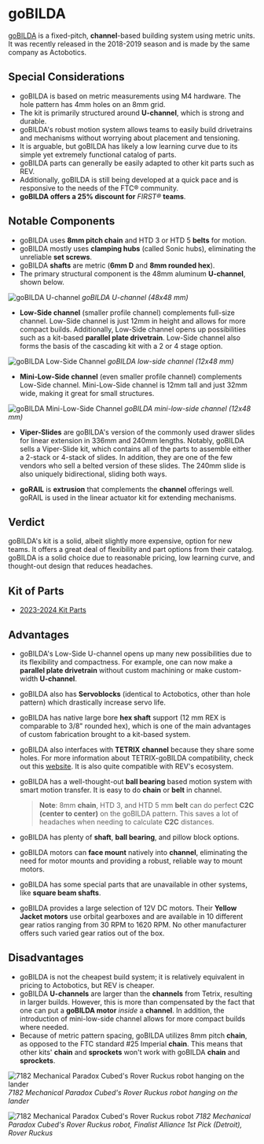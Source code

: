 # goBILDA

[goBILDA](https://www.gobilda.com/) is a fixed-pitch, **channel**-based building system using metric units. It was recently released in the 2018-2019 season and is made by the same company as Actobotics.

## Special Considerations

- goBILDA is based on metric measurements using M4 hardware. The hole pattern has 4mm holes on an 8mm grid.
- The kit is primarily structured around **U-channel**, which is strong and durable.
- goBILDA's robust motion system allows teams to easily build drivetrains and mechanisms without worrying about placement and tensioning.
- It is arguable, but goBILDA has likely a low learning curve due to its simple yet extremely functional catalog of parts.
- goBILDA parts can generally be easily adapted to other kit parts such as REV.
- Additionally, goBILDA is still being developed at a quick pace and is responsive to the needs of the FTC® community.
- **goBILDA offers a 25% discount for** *FIRST®* **teams**.

## Notable Components

- goBILDA uses **8mm pitch chain** and HTD 3 or HTD 5 **belts** for motion.
- goBILDA mostly uses **clamping hubs** (called Sonic hubs), eliminating the unreliable **set screws**.
- goBILDA **shafts** are metric (**6mm D** and **8mm rounded hex**).
- The primary structural component is the 48mm aluminum **U-channel**, shown below.

![goBILDA U-channel](https://dd8f408.webp.ee/gobilda_channel.jpg)
*goBILDA U-channel (48x48 mm)*

- **Low-Side channel** (smaller profile channel) complements full-size channel. Low-Side channel is just 12mm in height and allows for more compact builds. Additionally, Low-Side channel opens up possibilities such as a kit-based **parallel plate drivetrain**. Low-Side channel also forms the basis of the cascading kit with a 2 or 4 stage option.

![goBILDA Low-Side Channel](https://dd8f408.webp.ee/gobilda_low_channel.jpg)
*goBILDA low-side channel (12x48 mm)*

- **Mini-Low-Side channel** (even smaller profile channel) complements Low-Side channel. Mini-Low-Side channel is 12mm tall and just 32mm wide, making it great for small structures.

![goBILDA Mini-Low-Side Channel](https://dd8f408.webp.ee/gobilda_mini_channel.jpg)
*goBILDA mini-low-side channel (12x48 mm)*

- **Viper-Slides** are goBILDA's version of the commonly used drawer slides for linear extension in 336mm and 240mm lengths. Notably, goBILDA sells a Viper-Slide kit, which contains all of the parts to assemble either a 2-stack or 4-stack of slides. In addition, they are one of the few vendors who sell a belted version of these slides. The 240mm slide is also uniquely bidirectional, sliding both ways.

- **goRAIL** is **extrusion** that complements the **channel** offerings well. goRAIL is used in the linear actuator kit for extending mechanisms.

## Verdict

goBILDA's kit is a solid, albeit slightly more expensive, option for new teams. It offers a great deal of flexibility and part options from their catalog. goBILDA is a solid choice due to reasonable pricing, low learning curve, and thought-out design that reduces headaches.

## Kit of Parts

- [2023-2024 Kit Parts](https://www.gobilda.com/ftc-starter-kit-2023-2024-season/)

## Advantages

- goBILDA's Low-Side U-channel opens up many new possibilities due to its flexibility and compactness. For example, one can now make a **parallel plate drivetrain** without custom machining or make custom-width **U-channel**.
- goBILDA also has **Servoblocks** (identical to Actobotics, other than hole pattern) which drastically increase servo life.
- goBILDA has native large bore **hex shaft** support (12 mm REX is comparable to 3/8" rounded hex), which is one of the main advantages of custom fabrication brought to a kit-based system.
- goBILDA also interfaces with **TETRIX** **channel** because they share some holes. For more information about TETRIX-goBILDA compatibility, check out this [website](https://gobildatetrix.blogspot.com/). It is also quite compatible with REV's ecosystem.
- goBILDA has a well-thought-out **ball bearing** based motion system with smart motion transfer. It is easy to do **chain** or **belt** in channel.

  > **Note**: 8mm **chain**, HTD 3, and HTD 5 mm **belt** can do perfect **C2C (center to center)** on the goBILDA pattern. This saves a lot of headaches when needing to calculate **C2C** distances.

- goBILDA has plenty of **shaft**, **ball bearing**, and pillow block options.
- goBILDA motors can **face mount** natively into **channel**, eliminating the need for motor mounts and providing a robust, reliable way to mount motors.
- goBILDA has some special parts that are unavailable in other systems, like **square beam shafts**.
- goBILDA provides a large selection of 12V DC motors. Their **Yellow Jacket motors** use orbital gearboxes and are available in 10 different gear ratios ranging from 30 RPM to 1620 RPM. No other manufacturer offers such varied gear ratios out of the box.

## Disadvantages

- goBILDA is not the cheapest build system; it is relatively equivalent in pricing to Actobotics, but REV is cheaper.
- goBILDA **U-channels** are larger than the **channels** from Tetrix, resulting in larger builds. However, this is more than compensated by the fact that one can put a **goBILDA motor** *inside* a **channel**. In addition, the introduction of mini-low-side channel allows for more compact builds where needed.
- Because of metric pattern spacing, goBILDA utilizes 8mm pitch **chain**, as opposed to the FTC standard #25 Imperial **chain**. This means that other kits' **chain** and **sprockets** won't work with goBILDA **chain** and **sprockets**.

![7182 Mechanical Paradox Cubed's Rover Ruckus robot hanging on the lander](https://dd8f408.webp.ee/7182-rr2-hanging.jpg)
*7182 Mechanical Paradox Cubed's Rover Ruckus robot hanging on the lander*

![7182 Mechanical Paradox Cubed's Rover Ruckus robot](https://dd8f408.webp.ee/7182-rr2-field.jpg)
*7182 Mechanical Paradox Cubed's Rover Ruckus robot, Finalist Alliance 1st Pick (Detroit), Rover Ruckus*